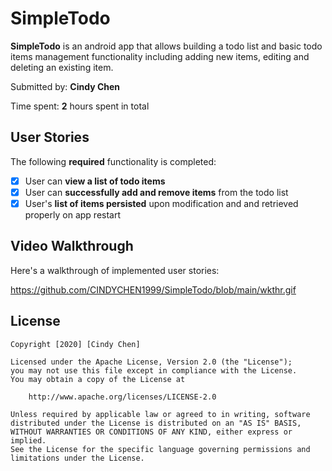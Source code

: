 # SimpleTodo

**SimpleTodo** is an android app that allows building a todo list and basic todo items management functionality including adding new items, editing and deleting an existing item.

Submitted by: **Cindy Chen**

Time spent: **2** hours spent in total

## User Stories

The following **required** functionality is completed:

* [X] User can **view a list of todo items**
* [X] User can **successfully add and remove items** from the todo list
* [X] User's **list of items persisted** upon modification and and retrieved properly on app restart

## Video Walkthrough

Here's a walkthrough of implemented user stories:

https://github.com/CINDYCHEN1999/SimpleTodo/blob/main/wkthr.gif


## License

    Copyright [2020] [Cindy Chen]

    Licensed under the Apache License, Version 2.0 (the "License");
    you may not use this file except in compliance with the License.
    You may obtain a copy of the License at

        http://www.apache.org/licenses/LICENSE-2.0

    Unless required by applicable law or agreed to in writing, software
    distributed under the License is distributed on an "AS IS" BASIS,
    WITHOUT WARRANTIES OR CONDITIONS OF ANY KIND, either express or implied.
    See the License for the specific language governing permissions and
    limitations under the License.
